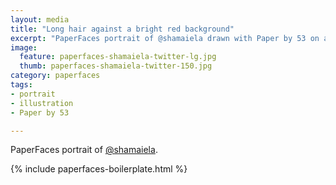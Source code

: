 ```yaml
---
layout: media
title: "Long hair against a bright red background"
excerpt: "PaperFaces portrait of @shamaiela drawn with Paper by 53 on an iPad."
image: 
  feature: paperfaces-shamaiela-twitter-lg.jpg
  thumb: paperfaces-shamaiela-twitter-150.jpg
category: paperfaces
tags: 
- portrait
- illustration
- Paper by 53

---
```


PaperFaces portrait of [@shamaiela](http://twitter.com/shamaiela).

{% include paperfaces-boilerplate.html %}
